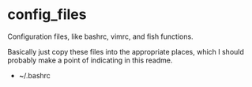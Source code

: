 # config_files
Configuration files, like bashrc, vimrc, and fish functions.

Basically just copy these files into the appropriate places, which I should
probably make a point of indicating in this readme.

* ~/.bashrc
